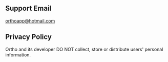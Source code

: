 ## Support Email
orthoapp@hotmail.com

## Privacy Policy
Ortho and its developer DO NOT collect, store or distribute users' personal information.
